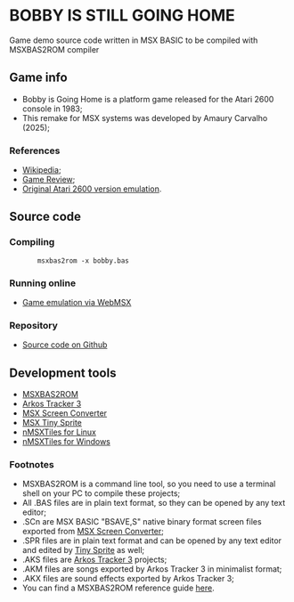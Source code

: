 # BOBBY IS STILL GOING HOME
Game demo source code written in MSX BASIC to be compiled with MSXBAS2ROM compiler

## Game info

* Bobby is Going Home is a platform game released for the Atari 2600 console in 1983;
* This remake for MSX systems was developed by Amaury Carvalho (2025);

### References

* [Wikipedia](https://en.wikipedia.org/wiki/Bobby_is_Going_Home);
* [Game Review](https://www.rfgeneration.com/news/2600/Banana-s-Rotten-Reviews-Bobby-Is-Going-Home-3473.php);
* [Original Atari 2600 version emulation](https://www.retrogames.cz/play_192-Atari2600.php).

## Source code

### Compiling

````
       msxbas2rom -x bobby.bas
````

### Running online

* [Game emulation via WebMSX](http://webmsx.org/?rom=https://raw.githubusercontent.com/amaurycarvalho/msxbasic/main/Bobby/bobby%5BKonamiSCC%5D.rom)

### Repository

* [Source code on Github](https://github.com/amaurycarvalho/msxbasic/tree/main/Bobby)

## Development tools

* [MSXBAS2ROM](https://github.com/amaurycarvalho/msxbas2rom/)
* [Arkos Tracker 3](https://julien-nevo.com/at3test/index.php/download/)
* [MSX Screen Converter](https://msx.jannone.org/conv/)
* [MSX Tiny Sprite](https://msx.jannone.org/tinysprite/tinysprite.html)
* [nMSXTiles for Linux](https://launchpad.net/nmsxtiles)
* [nMSXTiles for Windows](https://github.com/pipagerardo/nMSXtiles)

### Footnotes

* MSXBAS2ROM is a command line tool, so you need to use a terminal shell on your PC to compile these projects;
* All .BAS files are in plain text format, so they can be opened by any text editor;
* .SCn are MSX BASIC "BSAVE,S" native binary format screen files exported from [MSX Screen Converter](https://msx.jannone.org/conv/);
* .SPR files are in plain text format and can be opened by any text editor and edited by [Tiny Sprite](https://msx.jannone.org/tinysprite/tinysprite.html) as well;
* .AKS files are [Arkos Tracker 3](https://julien-nevo.com/at3test/index.php/download/) projects;
* .AKM files are songs exported by Arkos Tracker 3 in minimalist format;
* .AKX files are sound effects exported by Arkos Tracker 3;
* You can find a MSXBAS2ROM reference guide [here](https://github.com/amaurycarvalho/msxbas2rom/wiki).



